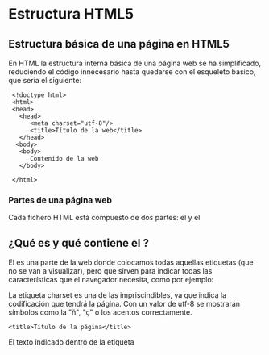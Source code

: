 # Estructura HTML5
Estructura básica de una página en HTML5
----------------------------------------

En HTML la estructura interna básica de una página web se ha simplificado, reduciendo el código innecesario hasta quedarse con el esqueleto básico, que sería el siguiente:

```
 <!doctype html>
 <html>
 <head>
   <head>
      <meta charset="utf-8"/>
      <title>Título de la web</title>    
   </head>
  <body>
   <body>
      Contenido de la web
   </body>
  
 </html>

```


### Partes de una página web

Cada fichero HTML está compuesto de dos partes: el [<head>](#punto2) y el [<body>](#punto_body)

¿Qué es y qué contiene el <head>?
---------------------------------

El <head> es una parte de la web donde colocamos todas aquellas etiquetas (que no se van a visualizar), pero que sirven para indicar todas las características que el navegador necesita, como por ejemplo:

La etiqueta charset es una de las impriscindibles, ya que indica la codificación que tendrá la página. Con un valor de utf-8 se mostrarán símbolos como la "ñ", "ç" o los acentos correctamente.

```
<title>Título de la página</title>

```


El texto indicado dentro de la etiqueta <title> se mostrará en la pestaña del navegador. Además ser el que se muestre en las búsquedas de los diferentes buscadores y es un elemento importante (a nivel de SEO) para el posicionamiento de la página.

```
<meta name="description" content="Descripción de la página"/>

```


Dentro del atributo content=" " escribiremos el texto que queremos que aparezca como descripcion de nuestra página cuando ésta aparezca dentro de los resultados de búsqueda de los buscadores. No influye en el posicionamiento, pero si puede condicionar a que los usuarios hagan clic y accedan en un mayor número a nuestra página.

La longitud idónea no debe ser superior a 156 carácteres, para que el buscador no lo corte por donde más le convenga.

```
<style type="text/css">
    /* código CSS */
</style>

```


Dentro de estas etiquetas style ubicaremos el código CSS que **única** y **exclusivamente** afectará a los elementos de este mismo fichero HTML (tratado en el tema: [Introducción a CSS](https://www.html6.es/t7_intro_css.html#punto3)).

```
<link rel=stylesheet href="css/estilo.css" type="text/css"/>

```


En el atributo href=" " indicaremos la ruta donde está ubicado al fichero CSS externo (código que afectará a todos los elementos de todas las páginas HTML donde se coloque esta etiqueta).

En el caso de que una página tenga estas dos últimas etiquetas se ejecutarán las dos. Si tienen las mismas propiedades, tendrá más valor la que se indique en último lugar (tratado en el tema: [Introducción a CSS](https://www.html6.es/t7_intro_css.html#punto3)).

```
<script type="text/javascript">
    // código de javaScript
</script>

```


Dentro de esta etiqueta script escribiremos el código de javaScript (en el caso de que exista) que **única** y **exclusivamente** afectará y se ejecutará dentro este mismo fichero HTML.

```
<meta name="viewport" content="width=device-width, initial-scale=1.0">	

```


El valor viewport únicamente será leído por móviles, tablets y dispositivos conectados a internet en general, en los que el tamaño de su navegador esté supeditado al tamaño de la pantalla del dispositivo (osea todos).

En este ejemplo (que está ampliado en el tema: [Responsive design](https://www.html6.es/t20_mediaqueries.html)) se indica que el ancho del contenido se adaptará al ancho de la pantalla del dispositivo y que el zoom (tamaño) inicial del contenido será del 100% (para que el contenido no tenga que ampliarse por el usuario nada más acceder a la web y sea legible sin esfuerzo).

Las etiquetas semánticas de HTML5
---------------------------------

El <body> es donde se colocan todos los elementos que sí se van a mostrar y que forman el contenido de la página. Habitualmente todo este contenido deberá estar dentro de cajas.

![](https://www.html6.es/img_html/cajas.png)

Con la versión anterior de HTML sólo existía un tipo de caja <div>, por lo que una caja podía contener cualquier tipo de contenido.

Una de las novedades de HTML5, aparte de disponer de esta misma caja genérica <div>, tenemos diferentes tipos de cajas destinadas cada una a un tipo de contenido concreto <main>, <header>, <nav>, <section>, <article>, <aside> y <footer>. De esta manera el navegador puede entender qué contiene cada una de estas cajas, sin necesidad de tener que entender el idioma utilizado y sin tener que leer ni analizar el texto que contiene.

<main>

<section>

<article>

<article>

<aside>

  

  

div (caja genérica)
-----------------

<div> es el tipo de caja genérica, que aunque no identifica qué tipo de contenido contiene, sigue siendo la más utilizada. No obstante suele estar ubicada dentro de cajas que sí tienen un significado semántico concreto como las que siguen...



main (contenido principal de la página)
----

<main> es la caja que contiene todo el contenido principal de la página, con las siguientes características:

*   Sólo puede existir un único <main> por página.
*   No puede estar dentro de ninguna otra caja.
*   Dentro contendrá aquel contenido que no se repita en cada página (conteniendo <div>, <section>, <article> o incluso <aside>), pero nunca cajas como <header>, <nav> o <footer>).


header (encabezado)
-------------------

Dentro de la caja <header> ubicamos el contenido que estaría destinado al encabezado de la página. Normalmente contiene el logo y el nombre de la página y suele estar ubicado al inicio.


footer (pie de página)
----------------------

La caja <footer> contiene la información que figura al pie de la página (normalmente es la última caja de todas) y es donde se ubica el ©, e información como el mapa de la página, autor, fecha y otros datos finales.

Actualmente existe la tendencia de hacer <footer> enormes donde figura todo lo que se puede encontrar en el sitio.

La caja <nav> contiene todos los enlaces de la página, ya sea a otras secciones de nuestro mismo sitio web o a páginas externas. Por ello, en algunos casos pueden existir varios <nav>, como por ejemplo el del principio de la página y otro final ubicado dentro del <footer>

section (sección de información)
--------------------------------

Las cajas <section> contienen el contenido genérico de la página.

*   Se pueden utilizar varios <section> al mismo tiempo en la misma página.
*   Pueden contener múltiples <div> y otras cajas relacionadas, como <article>.
*   Normalmente se utilizan para grandes cantidades o secciones de información de tipo similar.

article (artículo)
------------------

Las cajas <article> también están destinadas a contener el contenido de la página, aunque normalmente suelen utilizarse para mostrar información más reducida y concreta y que puede ser independiente del resto.


aside (contenido)
-----------------

Dentro de las cajas de tipo <aside> se ubican los contenidos que no tienen relación directa con el contenido, como por ejemplo información sobre vacunas o pasaportes en una web de viajes, calendario de eventos de una entidad, publicidad o la biografía del autor de un blog.


figure (imagen)
---------------

Aunque <figure> no tiene las mismas funcionalidades ni características que el resto de cajas, tiene como objetivo contener imágenes que opcionalmente pueden tener vinculadas un pie de imágen (información más detallada en el tema [figure y figcaption](https://www.html6.es/t1_4_imagenes.html#punto3)).

Ejemplo de una estructura HTML5 más compleja
--------------------------------------------

Una estructura HTML5 con todo lo explicado hasta el momento sería la siguiente:

```
 <!doctype html>
 <html>

   <head>
      <meta charset="utf-8"/>
      <meta name="description" content="Resumen del contenido de la página">   
      <title>Título de la página</title>
      <link rel="stylesheet" href="css/estilo.css" type="text/css"/>
      <style type="text/css">
      	  código CSS 
      	  código CSS 
      </style>
      <script type="text/javascript">
      	  código javaScript 
      	  código javaScript 
      </script>
      <script type="text/javascript" src="js/codigo.js"></script>
      <meta name="viewport" content="width=device-width, initial-scale=1.0">
   </head>

   <body>
   	<header>cabecera</header>
   	<nav>
   	    enlace1
   	    enlace2
   	</nav>
   	<main>
   	   <section>
   	  	<article> contenido </article>
   	  	<article> contenido </article>
   	   </section>
   	</main>
   	<footer> © pie de la página </footer>
   </body>

 </html>

```
